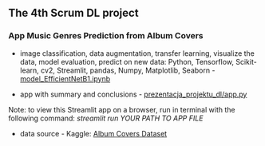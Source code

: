 ## The 4th Scrum DL project  

###   App Music Genres Prediction from Album Covers

- image classification, data augmentation, transfer learning, visualize the data, model evaluation, predict on new data:  Python, Tensorflow, Scikit-learn, cv2, Streamlit, pandas, Numpy, Matplotlib, Seaborn - [model_EfficientNetB1.ipynb](https://github.com/annawojtczak777/bootcamp_projects_repo/blob/main/projekt_4_DL/model_EfficientNetB1.ipynb)

- app with summary and conclusions - [prezentacja_projektu_dl/app.py](https://github.com/annawojtczak777/bootcamp_projects_repo/blob/main/projekt_4_DL/prezentacja_projektu_dl/app.py)

Note: to view this Streamlit app on a browser, run in terminal with the following command:
*streamlit run YOUR PATH TO APP FILE*

- data source - Kaggle:  [Album Covers Dataset](https://www.kaggle.com/datasets/anastasiapetrunia/album-covers-dataset)
